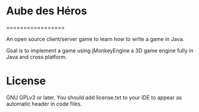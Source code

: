 # Aube des Héros
=================

An open source client/server game to learn how to write a game in Java.

Goal is to implement a game using jMonkeyEngine a 3D game engine fully in Java and cross platform.


License
==========

GNU GPLv3 or later. You should add license.txt to your IDE to appear as automatic header in code files.
